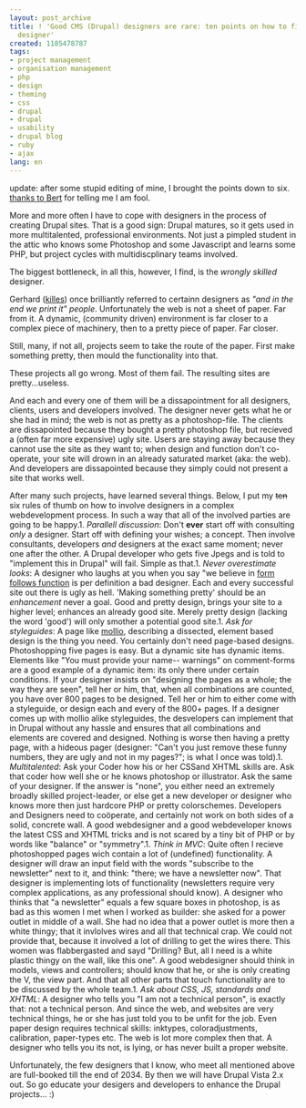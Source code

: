 ```yaml
---
layout: post_archive
title: ! 'Good CMS (Drupal) designers are rare: ten points on how to find your perfect
  designer'
created: 1185478787
tags:
- project management
- organisation management
- php
- design
- theming
- css
- drupal
- drupal
- usability
- drupal blog
- ruby
- ajax
lang: en
---
```

update: after some stupid editing of mine, I brought the points down to six. [thanks to Bert](http://willy.boerland.com) for telling me I am fool.

More and more often I have to cope with designers in the process of creating Drupal sites. That is a good sign: Drupal matures, so it gets used in more multitalented, professional environments. Not just a pimpled student in the attic who knows some Photoshop and some Javascript and learns some PHP, but project cycles with multidiscplinary teams involved.

The biggest bottleneck, in all this, however, I find, is the _wrongly skilled_ designer.

Gerhard ([killes](http://www.google.nl/search?q=killes&amp;ie=UTF-8&amp;oe=UTF-8)) once brilliantly referred to certainn designers as _"and in the end we print it" people_. Unfortunately the web is not a sheet of paper. Far from it. A dynamic, (community driven) environment is far closer to a complex piece of machinery, then to a pretty piece of paper. Far closer.

Still, many, if not all, projects seem to take the route of the paper. First make something pretty, then mould the functionality into that.

These projects all go wrong. Most of them fail. The resulting sites are pretty...useless.

And each and every one of them will be a dissapointment for all designers, clients, users and developers involved. The designer never gets what he or she had in mind; the web is not as pretty as a photoshop-file. The clients are dissapointed because they bought a pretty photoshop file, but recieved a (often far more expensive) ugly site. Users are staying away because they cannot use the site as they want to; when design and function don't co-operate, your site will drown in an already saturated market (aka: the web). And developers are dissapointed because they simply could not present a site that works well.

After many such projects, have learned several things. Below, I put my <s>ten</s> six rules of thumb on how to involve designers in a complex webdevelopment process. In such a way that all of the involved parties are going to be happy.1. _Parallell discussion_: Don't __ever__ start off with consulting _only_ a designer. Start off with defining your wishes; a concept. Then involve consultants, developers _and_ designers at the exact same moment; never one after the other. A Drupal developer who gets five Jpegs and is told to "implement this in Drupal" will fail. Simple as that.1. _Never overestimate looks_: A designer who laughs at you when you say "we believe in [form follows function](http://www.geocities.com/Athens/2360/jm-eng.fff-hai.html) is per definition a bad designer. Each and every successful site out there is ugly as hell. 'Making something pretty' should be an _enhancement_ never a goal. Good and pretty design, brings your site to a higher level; enhances an already good site. Merely pretty design (lacking the word 'good') will only smother a potential good site.1. _Ask for styleguides_: A page like [mollio](http://www.mollio.org/), describing a dissected, element based design is the thing you need. You certainly don't need page-based designs. Photoshopping five pages is easy. But a dynamic site has dynamic items. Elements like "You must provide your name-- warnings" on comment-forms are a good example of a dynamic item: its only there under certain conditions. If your designer insists on "designing the pages as a whole; the way they are seen", tell her or him, that, when  all combinations are counted, you have over 800 pages to be designed. Tell her or him to either come with a styleguide, or design each and every of the 800+ pages. If a designer comes up with mollio alike styleguides, the desvelopers can implement that in Drupal without any hassle and ensures that all combinations and elements are covered and designed. Nothing is worse then having a pretty page, with a hideous pager (designer: "Can't you just remove these funny numbers, they are ugly and not in my pages?"; is what I once was told).1. _Multitalented_: Ask your Coder how his or her CSSand XHTML skills are. Ask that coder how well she or he knows photoshop or illustrator. Ask the same of your designer. If the answer is "none", you either need an extremely broadly skilled project-leader, or else get a new developer or designer who knows more then just hardcore PHP or pretty colorschemes. Developers and Designers need to coöperate, and certainly not work on both sides of a solid, concrete wall. A good webdesigner and a good webdeveloper knows the latest CSS and XHTML tricks and is not scared by a tiny bit of PHP or by words like "balance" or "symmetry".1. _Think in MVC_: Quite often I recieve photoshopped pages wich contain a lot of (undefined) functionality. A designer will draw an input field with the words "subscribe to the newsletter" next to it, and think: "there; we have a newsletter now". That designer is implementing lots of functionality (newsletters require very complex applications, as any professional should know). A designer who thinks that "a newsletter" equals a few square boxes in photoshop, is as bad as this women I met when I worked as builder: she asked for a power outlet in middle of a wall. She had no idea that a power outlet is more then a white thingy; that it invlolves wires and all that technical crap.  We could not provide that, because it involved a lot of drilling to get the wires there. This women was flabbergasted and sayd "Drilling? But, all I need is a white plastic thingy on the wall, like this one". A good webdesigner should think in models, views and controllers; should know that he, or she is only creating the V, the view part. And that all other parts that touch functionality are to be discussed by the whole team.1. _Ask about CSS, JS, standards and XHTML_: A designer who tells you "I am not a technical person", is exactly that: not a technical person. And since the web, and websites are very technical things, he or she has just told you to be unfit for the job. Even paper design requires technical skills: inktypes, coloradjustments, calibration, paper-types etc. The web is lot more complex then that. A designer who tells you its not, is lying, or has never built a proper website.

Unfortunately, the few designers that I know, who meet all mentioned above are full-booked till the end of 2034. By then we will have Drupal Vista 2.x out. So go educate your desigers and developers to enhance the Drupal projects... :)
